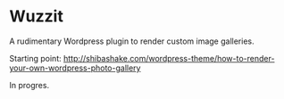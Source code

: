 
Wuzzit
======

A rudimentary Wordpress plugin to render custom image galleries.

Starting point: http://shibashake.com/wordpress-theme/how-to-render-your-own-wordpress-photo-gallery

In progres.



